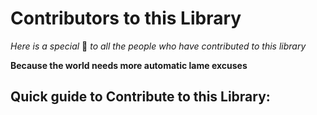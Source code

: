 # Contributors to this Library

*Here is a special* 🍺 *to all the people who have contributed to this library*

**Because the world needs more automatic lame excuses**

## Quick guide to Contribute to this Library:
 

